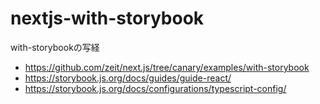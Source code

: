 # nextjs-with-storybook

with-storybookの写経

- https://github.com/zeit/next.js/tree/canary/examples/with-storybook
- https://storybook.js.org/docs/guides/guide-react/
- https://storybook.js.org/docs/configurations/typescript-config/